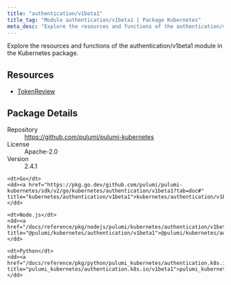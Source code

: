 ```yaml
---
title: "authentication/v1beta1"
title_tag: "Module authentication/v1beta1 | Package Kubernetes"
meta_desc: "Explore the resources and functions of the authentication/v1beta1 module in the Kubernetes package."
---
```


<!-- WARNING: this file was generated by Pulumi Docs Generator. -->
<!-- Do not edit by hand unless you're certain you know what you are doing! -->

Explore the resources and functions of the authentication/v1beta1 module in the Kubernetes package.

<h2 id="resources">Resources</h2>
<ul class="api">
    <li><a href="tokenreview" title="TokenReview"><span class="symbol resource"></span>TokenReview</a></li>
</ul>

<h2 id="package-details">Package Details</h2>
<dl class="package-details">
	<dt>Repository</dt>
	<dd><a href="https://github.com/pulumi/pulumi-kubernetes">https://github.com/pulumi/pulumi-kubernetes</a></dd>
	<dt>License</dt>
	<dd>Apache-2.0</dd>
	<dt>Version</dt>
	<dd>2.4.1</dd>
</dl>



<dl class="tabular">

    <dt>Go</dt>
    <dd><a href="https://pkg.go.dev/github.com/pulumi/pulumi-kubernetes/sdk/v2/go/kubernetes/authentication/v1beta1?tab=doc#" title="kubernetes/authentication/v1beta1">kubernetes/authentication/v1beta1</a></dd>

    <dt>Node.js</dt>
    <dd><a href="/docs/reference/pkg/nodejs/pulumi/kubernetes/authentication/v1beta1/#" title="@pulumi/kubernetes/authentication/v1beta1">@pulumi/kubernetes/authentication/v1beta1</a></dd>

    <dt>Python</dt>
    <dd><a href="/docs/reference/pkg/python/pulumi_kubernetes/authentication.k8s.io/v1beta1" title="pulumi_kubernetes/authentication.k8s.io/v1beta1">pulumi_kubernetes/authentication.k8s.io/v1beta1</a></dd>

</dl>

